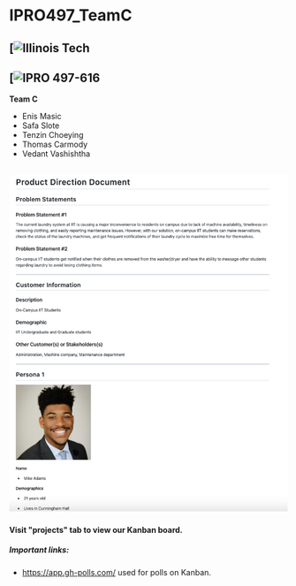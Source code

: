 # IPRO497_TeamC
## [![Illinois Tech](https://www.iit.edu)
## [![IPRO 497-616](https://ipro.iit.edu/)


**Team C**
- Enis Masic
- Safa Slote
- Tenzin Choeying
- Thomas Carmody
- Vedant Vashishtha


[![Product Direction Document](images/PDD.png)](documents/ProductDirectionDocument.md "Product Direction Document")
--------------------------

#### Visit "projects" tab to view our Kanban board.
##### Important links: 
- https://app.gh-polls.com/ used for polls on Kanban. 
